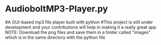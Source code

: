 # AudioboltMP3-Player.py
#A GUI-based mp3 file player built with python
#This project is still under development and your contributions will help in making it a really great app
NOTE:
Download the png files and save them in a folder called "images" which is in the same directory with the python file
